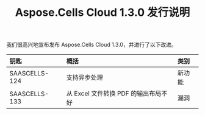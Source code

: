 ﻿---
title: Aspose.Cells Cloud 1.3.0 发行说明
second_title: Aspose.Cells Cloud Documen
type: docs
url: /zh/aspose-cells-cloud-1-3-0-release-notes/
aliases: [/aspose-cells-for-cloud-1-3-0-release-notes/]
description: Aspose.Cells Cloud 支持Excel 创建、转换、合并、拆分、保护、内部对象操作等
weight: 40
---
我们很高兴地宣布发布 Aspose.Cells Cloud 1.3.0，并进行了以下改进。

|**钥匙** |**概括** |**类别** |
|:- |:- |:- |
|SAASCELLS-124 |支持异步处理|新功能|
|SAASCELLS-133 |从 Excel 文件转换 PDF 的输出布局不好|漏洞|

